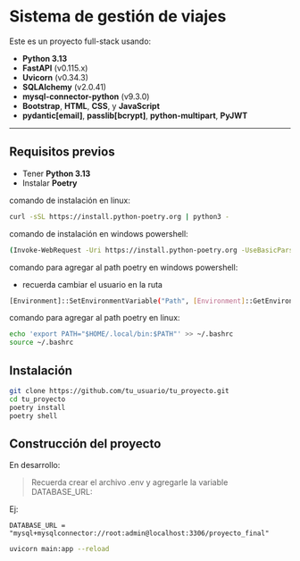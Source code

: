 
# Sistema de gestión de viajes

Este es un proyecto full-stack usando:

- **Python 3.13**
- **FastAPI** (v0.115.x)
- **Uvicorn** (v0.34.3)
- **SQLAlchemy** (v2.0.41)
- **mysql-connector-python** (v9.3.0)
- **Bootstrap**, **HTML**, **CSS**, y **JavaScript**
- **pydantic[email]**, **passlib[bcrypt]**, **python-multipart**, **PyJWT**

---

## Requisitos previos

- Tener **Python 3.13**
- Instalar **Poetry**

comando de instalación en linux:
```bash
curl -sSL https://install.python-poetry.org | python3 -
```
comando de instalación en windows powershell:
```bash
(Invoke-WebRequest -Uri https://install.python-poetry.org -UseBasicParsing).Content | python -
```

comando para agregar al path poetry en windows powershell:

- recuerda cambiar el usuario en la ruta

```bash
[Environment]::SetEnvironmentVariable("Path", [Environment]::GetEnvironmentVariable("Path", "User") + ";C:\Users\TU_USARIO_AQUÍ\AppData\Roaming\Python\Scripts", "User")
```

comando para agregar al path poetry en linux:

```bash
echo 'export PATH="$HOME/.local/bin:$PATH"' >> ~/.bashrc
source ~/.bashrc
```

## Instalación
```bash
git clone https://github.com/tu_usuario/tu_proyecto.git
cd tu_proyecto
poetry install
poetry shell        
```
## Construcción del proyecto

En desarrollo:

> Recuerda crear el archivo .env y agregarle la variable DATABASE_URL:

Ej:
```
DATABASE_URL = "mysql+mysqlconnector://root:admin@localhost:3306/proyecto_final"
```

```bash
uvicorn main:app --reload
```

